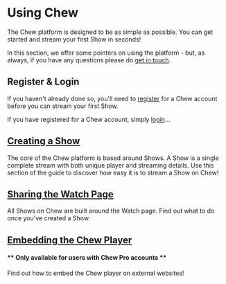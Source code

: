 # Using Chew

The Chew platform is designed to be as simple as possible. You can get started and stream your first Show in seconds! 

In this section, we offer some pointers on using the platform - but, as always, if you have any questions please do [get in touch](http://chew.tv/guide/help_and_support).

## Register & Login

If you haven't already done so, you'll need to [register](http://chew.tv/register) for a Chew account before you can stream your first Show. 

If you have registered for a Chew account, simply [login](http://chew.tv/login)... 

## [Creating a Show](http://chew.tv/guide/using_chew/creating_a_show)

The core of the Chew platform is based around Shows. A Show is a single complete stream with both unique player and streaming details. Use this section of the guide to discover how easy it is to stream a Show on Chew!

## [Sharing the Watch Page](http://chew.tv/guide/using_chew/sharing_the_watch_page)

All Shows on Chew are built around the Watch page. Find out what to do once you've created a Show.

## [Embedding the Chew Player](http://chew.tv/guide/using_chew/embedding_a_chew_player)

#### ** Only available for users with Chew Pro accounts **

Find out how to embed the Chew player on external websites!